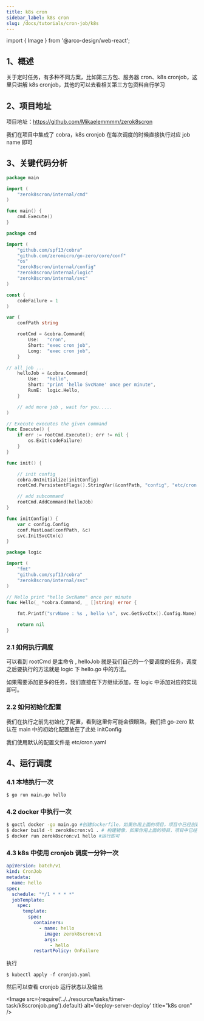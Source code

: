 ```yaml
---
title: k8s cron
sidebar_label: k8s cron
slug: /docs/tutorials/cron-job/k8s
---
```


import { Image } from '@arco-design/web-react';

## 1、概述

关于定时任务，有多种不同方案，比如第三方包、服务器 cron、k8s cronjob，这里只讲解 k8s cronjob，其他的可以去看相关第三方包资料自行学习

## 2、项目地址

项目地址：https://github.com/Mikaelemmmm/zerok8scron

我们在项目中集成了 cobra，k8s cronjob 在每次调度的时候直接执行对应 job name 即可

## 3、关键代码分析

```go title="main.go"
package main

import (
    "zerok8scron/internal/cmd"
)

func main() {
    cmd.Execute()
}
```

```go title="internal/cmd/root.go"
package cmd

import (
    "github.com/spf13/cobra"
    "github.com/zeromicro/go-zero/core/conf"
    "os"
    "zerok8scron/internal/config"
    "zerok8scron/internal/logic"
    "zerok8scron/internal/svc"
)

const (
    codeFailure = 1
)

var (
    confPath string

    rootCmd = &cobra.Command{
        Use:   "cron",
        Short: "exec cron job",
        Long:  "exec cron job",
    }

// all job ...
    helloJob = &cobra.Command{
        Use:   "hello",
        Short: "print 'hello SvcName' once per minute",
        RunE:  logic.Hello,
    }

    // add more job , wait for you.....
)

// Execute executes the given command
func Execute() {
    if err := rootCmd.Execute(); err != nil {
        os.Exit(codeFailure)
    }
}

func init() {

    // init config
    cobra.OnInitialize(initConfig)
    rootCmd.PersistentFlags().StringVar(&confPath, "config", "etc/cron.yaml", "config file (default is $HOME/.cobra.yaml)")

    // add subcommand
    rootCmd.AddCommand(helloJob)
}

func initConfig() {
    var c config.Config
    conf.MustLoad(confPath, &c)
    svc.InitSvcCtx(c)
}

```


```go title="internal/logic/hello.go"
package logic

import (
    "fmt"
    "github.com/spf13/cobra"
    "zerok8scron/internal/svc"
)

// Hello print "hello SvcName" once per minute
func Hello(_ *cobra.Command, _ []string) error {

    fmt.Printf("srvName : %s , hello \n", svc.GetSvcCtx().Config.Name)

    return nil
}
```

### 2.1 如何执行调度

可以看到 rootCmd 是主命令 , helloJob 就是我们自己的一个要调度的任务，调度之后要执行的方法就是 logic 下 hello.go 中的方法。

如果需要添加更多的任务，我们直接在下方继续添加，在 logic 中添加对应的实现即可。

### 2.2 如何初始化配置

我们在执行之前先初始化了配置，看到这里你可能会很眼熟，我们把 go-zero 默认在 main 中的初始化配置放在了此处 initConfig

我们使用默认的配置文件是 etc/cron.yaml

## 4、运行调度

### 4.1 本地执行一次

```sh
$ go run main.go hello
```

### 4.2 docker 中执行一次

```sh
$ goctl docker -go main.go #创建dockerfile，如果你用上面的项目，项目中已经创建好可以省略
$ docker build -t zerok8scron:v1 . # 构建镜像，如果你用上面的项目，项目中已经创建好可以省略
$ docker run zerok8scron:v1 hello #运行即可
```

### 4.3 k8s 中使用 cronjob 调度一分钟一次


```yaml title="cronjob.yaml"
apiVersion: batch/v1
kind: CronJob
metadata:
  name: hello
spec:
  schedule: "*/1 * * * *"
  jobTemplate:
    spec:
      template:
        spec:
          containers:
            - name: hello
              image: zerok8scron:v1
              args:
                - hello
          restartPolicy: OnFailure
```

执行

```shell
$ kubectl apply -f cronjob.yaml
```

然后可以查看 cronjob 运行状态以及输出

<Image
      src={require('../../resource/tasks/timer-task/k8scronjob.png').default}
      alt='deploy-server-deploy'
      title="k8s cron"
/>
